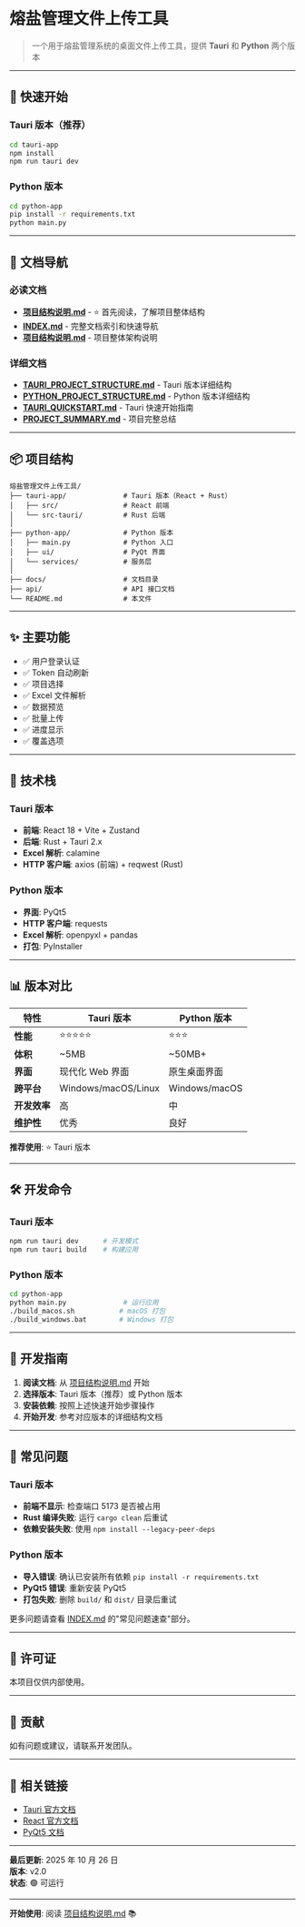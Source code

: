# 熔盐管理文件上传工具

> 一个用于熔盐管理系统的桌面文件上传工具，提供 **Tauri** 和 **Python** 两个版本

---

## 🚀 快速开始

### Tauri 版本（推荐）

```bash
cd tauri-app
npm install
npm run tauri dev
```

### Python 版本

```bash
cd python-app
pip install -r requirements.txt
python main.py
```

---

## 📖 文档导航

### 必读文档

- **[项目结构说明.md](./项目结构说明.md)** - ⭐ 首先阅读，了解项目整体结构
- **[INDEX.md](./INDEX.md)** - 完整文档索引和快速导航
- **[项目结构说明.md](./项目结构说明.md)** - 项目整体架构说明

### 详细文档

- **[TAURI_PROJECT_STRUCTURE.md](./TAURI_PROJECT_STRUCTURE.md)** - Tauri 版本详细结构
- **[PYTHON_PROJECT_STRUCTURE.md](./PYTHON_PROJECT_STRUCTURE.md)** - Python 版本详细结构
- **[TAURI_QUICKSTART.md](./TAURI_QUICKSTART.md)** - Tauri 快速开始指南
- **[PROJECT_SUMMARY.md](./PROJECT_SUMMARY.md)** - 项目完整总结

---

## 📦 项目结构

```
熔盐管理文件上传工具/
├── tauri-app/              # Tauri 版本（React + Rust）
│   ├── src/                # React 前端
│   └── src-tauri/          # Rust 后端
│
├── python-app/             # Python 版本
│   ├── main.py             # Python 入口
│   ├── ui/                 # PyQt 界面
│   └── services/           # 服务层
│
├── docs/                   # 文档目录
├── api/                    # API 接口文档
└── README.md               # 本文件
```

---

## ✨ 主要功能

- ✅ 用户登录认证
- ✅ Token 自动刷新
- ✅ 项目选择
- ✅ Excel 文件解析
- ✅ 数据预览
- ✅ 批量上传
- ✅ 进度显示
- ✅ 覆盖选项

---

## 🔧 技术栈

### Tauri 版本

- **前端**: React 18 + Vite + Zustand
- **后端**: Rust + Tauri 2.x
- **Excel 解析**: calamine
- **HTTP 客户端**: axios (前端) + reqwest (Rust)

### Python 版本

- **界面**: PyQt5
- **HTTP 客户端**: requests
- **Excel 解析**: openpyxl + pandas
- **打包**: PyInstaller

---

## 📊 版本对比

| 特性         | Tauri 版本          | Python 版本   |
| ------------ | ------------------- | ------------- |
| **性能**     | ⭐⭐⭐⭐⭐          | ⭐⭐⭐        |
| **体积**     | ~5MB                | ~50MB+        |
| **界面**     | 现代化 Web 界面     | 原生桌面界面  |
| **跨平台**   | Windows/macOS/Linux | Windows/macOS |
| **开发效率** | 高                  | 中            |
| **维护性**   | 优秀                | 良好          |

**推荐使用**: ⭐ Tauri 版本

---

## 🛠️ 开发命令

### Tauri 版本

```bash
npm run tauri dev      # 开发模式
npm run tauri build    # 构建应用
```

### Python 版本

```bash
cd python-app
python main.py              # 运行应用
./build_macos.sh           # macOS 打包
./build_windows.bat        # Windows 打包
```

---

## 📝 开发指南

1. **阅读文档**: 从 [项目结构说明.md](./项目结构说明.md) 开始
2. **选择版本**: Tauri 版本（推荐）或 Python 版本
3. **安装依赖**: 按照上述快速开始步骤操作
4. **开始开发**: 参考对应版本的详细结构文档

---

## 🐛 常见问题

### Tauri 版本

- **前端不显示**: 检查端口 5173 是否被占用
- **Rust 编译失败**: 运行 `cargo clean` 后重试
- **依赖安装失败**: 使用 `npm install --legacy-peer-deps`

### Python 版本

- **导入错误**: 确认已安装所有依赖 `pip install -r requirements.txt`
- **PyQt5 错误**: 重新安装 PyQt5
- **打包失败**: 删除 `build/` 和 `dist/` 目录后重试

更多问题请查看 [INDEX.md](./INDEX.md) 的"常见问题速查"部分。

---

## 📄 许可证

本项目仅供内部使用。

---

## 👥 贡献

如有问题或建议，请联系开发团队。

---

## 🔗 相关链接

- [Tauri 官方文档](https://tauri.app)
- [React 官方文档](https://react.dev)
- [PyQt5 文档](https://www.riverbankcomputing.com/static/Docs/PyQt5/)

---

**最后更新**: 2025 年 10 月 26 日  
**版本**: v2.0  
**状态**: 🟢 可运行

---

**开始使用**: 阅读 [项目结构说明.md](./项目结构说明.md) 📚
